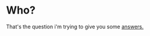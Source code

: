 <h1>Who?</h1>

That's the question i'm trying to give you some <a href="https://l4uno.github.io/introduction/">answers.</a>
